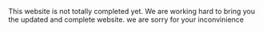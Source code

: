 This website is not totally completed yet.
We are working hard to bring you the updated and complete website. 
we are sorry for your inconvinience
